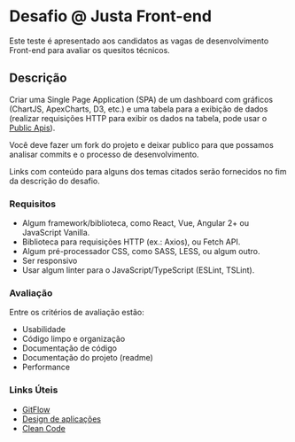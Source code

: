 # Desafio @ Justa Front-end

Este teste é apresentado aos candidatos as vagas de desenvolvimento Front-end para avaliar os quesitos técnicos.

## Descrição

Criar uma Single Page Application (SPA) de um dashboard com gráficos (ChartJS, ApexCharts, D3, etc.) e uma tabela para a exibição de dados (realizar requisições HTTP para exibir os dados na tabela, pode usar o [Public Apis](https://github.com/public-apis/public-apis)).

Você deve fazer um fork do projeto e deixar publico para que possamos analisar commits e o processo de desenvolvimento.

Links com conteúdo para alguns dos temas citados serão fornecidos no fim da descrição do desafio.

### Requisitos

- Algum framework/biblioteca, como React, Vue, Angular 2+ ou JavaScript Vanilla.
- Biblioteca para requisições HTTP (ex.: Axios), ou Fetch API.
- Algum pré-processador CSS, como SASS, LESS, ou algum outro.
- Ser responsivo
- Usar algum linter para o JavaScript/TypeScript (ESLint, TSLint).

### Avaliação

Entre os critérios de avaliação estão:

- Usabilidade
- Código limpo e organização
- Documentação de código
- Documentação do projeto (readme)
- Performance

### Links Úteis

- [GitFlow](https://medium.com/trainingcenter/utilizando-o-fluxo-git-flow-e63d5e0d5e04)
- [Design de aplicações](https://material.io/design/)
- [Clean Code](https://simpleprogrammer.com/clean-code-principles-better-programmer/)
